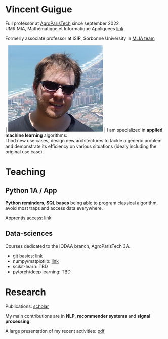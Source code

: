 
# Vincent Guigue

Full professor at [AgroParisTech](http://www2.agroparistech.fr) since september 2022 <BR>
UMR MIA, Mathématique et Informatique Appliquées [link](https://www6.inrae.fr/mia-paris)

Formerly associate professor at ISIR, Sorbonne University in [MLIA team](https://www.isir.upmc.fr/equipes/mlia/)



| ![ma tête](/resources/vincentRed2.jpg) | I am specialized in **applied machine learning** algorithms: <BR>I find new use cases, design new architectures to tackle a generic problem and demonstrate its efficiency on various situations (idealy including the original use case).

# Teaching

## Python 1A / App

**Python reminders, SQL bases** being able to program classical algorithm, avoid most traps and access data everywhere.

Apprentis access: [link](https://ecampus.paris-saclay.fr/enrol/instances.php?id=70409)


## Data-sciences

Courses dedicated to the IODAA branch, AgroParisTech 3A.

* git basics: [link](https://github.com/vguigue/tuto_git)
* numpy/matplotlib: [link](https://github.com/vguigue/tuto_numpy)
* scikit-learn: TBD
* pytorch/deep learning: TBD


# Research

Publications: [scholar](https://scholar.google.com/citations?user=VvFT0nAAAAAJ&hl=fr)

My main contributions are in **NLP**, **recommender systems** and **signal processing**.

A large presentation of my recent activities: [pdf](/pres/seminaireAgro.pdf)
